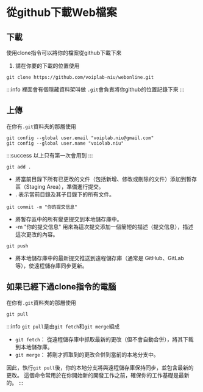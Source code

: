 # 從github下載Web檔案

## 下載
使用clone指令可以將你的檔案從github下載下來
1. 請在你要的下載的位置使用
````
git clone https://github.com/voiplab-niu/webonline.git
````
:::info
裡面會有個隱藏資料架叫做 `.git`會負責將你github的位置記錄下來
:::

## 上傳
在你有`.git`資料夾的那層使用
````
git config --global user.email "voiplab.niu@gmail.com"
git config --global user.name "voiolab.niu"
````
:::success
以上只有第一次會用到
:::

````
git add .
````
- 將當前目錄下所有已更改的文件（包括新增、修改或刪除的文件）添加到暫存區（Staging Area），準備進行提交。
- . 表示當前目錄及其子目錄下的所有文件。
````
git commit -m "你的提交信息"
````
- 將暫存區中的所有變更提交到本地儲存庫中。
- -m "你的提交信息" 用來為這次提交添加一個簡短的描述（提交信息），描述這次更改的內容。

````
git push
````
- 將本地儲存庫中的最新提交推送到遠程儲存庫（通常是 GitHub、GitLab 等），使遠程儲存庫同步更新。
## 如果已經下過clone指令的電腦
在你有`.git`資料夾的那層使用
````
git pull
````
:::info
`git pull`是由`git fetch`和`git merge`組成

- `git fetch`：
    從遠程儲存庫中抓取最新的更改（但不會自動合併），將其下載到本地儲存庫。
- `git merge`：
    將剛才抓取到的更改合併到當前的本地分支中。
    
因此，執行`git pull`後，你的本地分支將與遠程儲存庫保持同步，並包含最新的更改。
這個命令常用於在你開始新的開發工作之前，確保你的工作基礎是最新的。
:::

